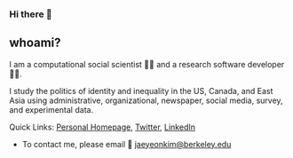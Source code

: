 
### Hi there 👋

## whoami?

I am a computational social scientist :man_scientist: and a research software developer :man_technologist:.

I study the politics of identity and inequality in the US, Canada, and East Asia using administrative, organizational, newspaper, social media, survey, and experimental data. 

Quick Links: [Personal Homepage](https://jaeyk.github.io/), [Twitter](https://twitter.com/JaeJaeykim2), [LinkedIn](https://www.linkedin.com/in/jae-yeon-kim/)

- To contact me, please email :postbox: jaeyeonkim@berkeley.edu 
